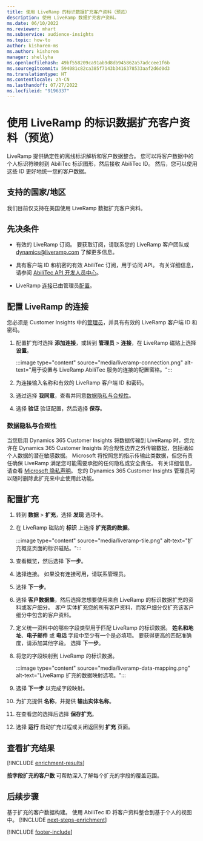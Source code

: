 ```yaml
---
title: 使用 LiveRamp 的标识数据扩充客户资料（预览）
description: 使用 LiveRamp 数据扩充客户资料。
ms.date: 06/10/2022
ms.reviewer: mhart
ms.subservice: audience-insights
ms.topic: how-to
author: kishorem-ms
ms.author: kishorem
manager: shellyha
ms.openlocfilehash: 49bf558209ca91ab9d8db945862a57adccee1f6b
ms.sourcegitcommit: 594081c82ca385f7143b3416378533aaf2d6d0d3
ms.translationtype: HT
ms.contentlocale: zh-CN
ms.lasthandoff: 07/27/2022
ms.locfileid: "9196337"
---
```

# <a name="enrich-customer-profiles-with-identity-data-from-liveramp-preview"></a>使用 LiveRamp 的标识数据扩充客户资料（预览）

LiveRamp 提供确定性的离线标识解析和客户数据整合。 您可以将客户数据中的个人标识符映射到 AbiliTec 标识图形，然后接收 AbiliTec ID。 然后，您可以使用这些 ID 更好地统一您的客户数据。

## <a name="supported-countriesregions"></a>支持的国家/地区

我们目前仅支持在美国使用 LiveRamp 数据扩充客户资料。

## <a name="prerequisites"></a>先决条件

- 有效的 LiveRamp 订阅。 要获取订阅，请联系您的 LiveRamp 客户团队或 [dynamics@liveramp.com](mailto:dynamics@liveramp.com) 了解更多信息。

- 具有客户端 ID 和机密的有效 AbiliTec 订阅，用于访问 API。 有关详细信息，请参阅 [AbiliTec API 开发人员中心](https://developers.liveramp.com/abilitec-api/)。

- LiveRamp [连接](connections.md)已由管理员[配置](#configure-the-connection-for-liveramp)。

## <a name="configure-the-connection-for-liveramp"></a>配置 LiveRamp 的连接

您必须是 Customer Insights 中的[管理员](permissions.md#admin)，并具有有效的 LiveRamp 客户端 ID 和密码。

1. 配置扩充时选择 **添加连接**，或转到 **管理员** > **连接**，在 LiveRamp 磁贴上选择 **设置**。

   :::image type="content" source="media/liveramp-connection.png" alt-text="用于设置与 LiveRamp AbiliTec 服务的连接的配置窗格。":::

1. 为连接输入名称和有效的 LiveRamp 客户端 ID 和密码。

1. 通过选择 **我同意**，查看并同意[数据隐私与合规性](#data-privacy-and-compliance)。

1. 选择 **验证** 验证配置，然后选择 **保存**。

### <a name="data-privacy-and-compliance"></a>数据隐私与合规性

当您启用 Dynamics 365 Customer Insights 将数据传输到 LiveRamp 时，您允许在 Dynamics 365 Customer Insights 的合规性边界之外传输数据，包括诸如个人数据的潜在敏感数据。 Microsoft 将按照您的指示传输此类数据，但您有责任确保 LiveRamp 满足您可能需要承担的任何隐私或安全责任。 有关详细信息，请查看 [Microsoft 隐私声明](https://go.microsoft.com/fwlink/?linkid=396732)。 您的 Dynamics 365 Customer Insights 管理员可以随时删除此扩充来中止使用此功能。

## <a name="configure-the-enrichment"></a>配置扩充

1. 转到 **数据** > **扩充**，选择 **发现** 选项卡。

1. 在 LiveRamp 磁贴的 **标识** 上选择 **扩充我的数据**。

   :::image type="content" source="media/liveramp-tile.png" alt-text="扩充概览页面的标识磁贴。":::

1. 查看概览，然后选择 **下一步**。

1. 选择连接。 如果没有连接可用，请联系管理员。

1. 选择 **下一步**。

1. 选择 **客户数据集**，然后选择您想要使用来自 LiveRamp 的标识数据扩充的资料或客户细分。 *客户* 实体扩充您的所有客户资料，而客户细分仅扩充该客户细分中包含的客户资料。

1. 定义统一资料中的哪些字段类型用于匹配 LiveRamp 的标识数据。 **姓名和地址**、**电子邮件** 或 **电话** 字段中至少有一个是必填项。 要获得更高的匹配准确度，请添加其他字段。 选择 **下一步**。

1. 将您的字段映射到 LiveRamp 的标识数据。

   :::image type="content" source="media/liveramp-data-mapping.png" alt-text="LiveRamp 扩充的数据映射选项。":::

1. 选择 **下一步** 以完成字段映射。

1. 为扩充提供 **名称**，并提供 **输出实体名称**。

1. 在查看您的选择后选择 **保存扩充**。

1. 选择 **运行** 启动扩充过程或关闭返回到 **扩充** 页面。

## <a name="view-enrichment-results"></a>查看扩充结果

[!INCLUDE [enrichment-results](includes/enrichment-results.md)]

**按字段扩充的客户数** 可帮助深入了解每个扩充的字段的覆盖范围。

## <a name="next-steps"></a>后续步骤

基于扩充的客户数据构建。 使用 AbiliTec ID 将客户资料整合到基于个人的视图中。
[!INCLUDE [next-steps-enrichment](includes/next-steps-enrichment.md)]

[!INCLUDE [footer-include](includes/footer-banner.md)]

